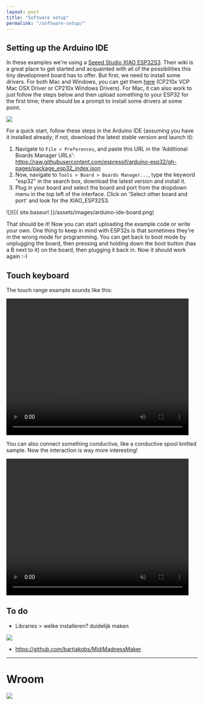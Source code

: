 ```yaml
---
layout: post
title: "Software setup"
permalink: "/software-setup/"
---
```


## Setting up the Arduino IDE
In these examples we're using a [Seeed Studio XIAO ESP32S3](https://wiki.seeedstudio.com/xiao_esp32s3_getting_started/). Their wiki is a great place to get started and acquainted with all of the possibilities this tiny development board has to offer. But first, we need to install some drivers. For both Mac and Windows, you can get them [here](https://www.silabs.com/developers/usb-to-uart-bridge-vcp-drivers?tab=downloads) (CP210x VCP Mac OSX Driver or CP210x Windows Drivers). For Mac, it can also work to just follow the steps below and then upload something to your ESP32 for the first time; there should be a prompt to install some drivers at some point.

![](https://files.seeedstudio.com/wiki/SeeedStudio-XIAO-ESP32S3/img/2.jpg)

For a quick start, follow these steps in the Arduino IDE (assuming you have it installed already; if not, download the latest stable version and launch it):

1. Navigate to ```File > Preferences```, and paste this URL in the 'Additional Boards Manager URLs': <https://raw.githubusercontent.com/espressif/arduino-esp32/gh-pages/package_esp32_index.json>
2. Now, navigate to ```Tools > Board > Boards Manager...```, type the keyword "esp32" in the search box, download the latest version and install it.
3. Plug in your board and select the board and port from the dropdown menu in the top left of the interface. Click on 'Select other board and port' and look for the XIAO_ESP32S3. 

![]({{ site.baseurl }}/assets/images/arduino-ide-board.png)

That should be it! Now you can start uploading the example code or write your own. One thing to keep in mind with ESP32s is that sometimes they're in the wrong mode for programming. You can get back to boot mode by unplugging the board, then pressing and holding down the boot button (has a B next to it) on the board, then plugging it back in. Now it should work again :-)

## Touch keyboard
The touch range example sounds like this:

<div class="videowrapper"><video width="480" height="360" controls>
  <source src="{{ site.baseurl }}/assets/videos/touch-range-sound.mp4" type="video/mp4"></video>
</div>

You can also connect something conductive, like a conductive spool knitted sample. Now the interaction is way more interesting!

<div class="videowrapper"><video width="480" height="360" autoplay loop muted>
  <source src="{{ site.baseurl }}/assets\videos\keyboard-glove.mp4" type="video/mp4"></video>
</div>

## To do
- Libraries > welke installeren? duidelijk maken

![](https://www.researchgate.net/publication/305311624/figure/download/tbl1/AS:614279237603340@1523466991268/Each-MIDI-number-corresponds-to-an-octave-listed-in-the-left-column-and-a-note-listed-on.png)

- <https://github.com/bartjakobs/MidiMadnessMaker>

---

# Wroom

![](https://external-content.duckduckgo.com/iu/?u=https%3A%2F%2Fwww.iotstarters.com%2Fwp-content%2Fuploads%2F2020%2F04%2FESP32_pin_details-e1586188935940.jpg&f=1&nofb=1&ipt=d6ede6d3e0661abda80bf721ebda983fce545a48d9ce1b6b18082cbfd7d04053&ipo=images)
